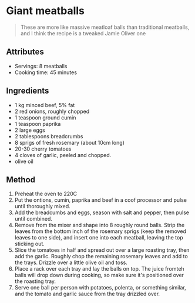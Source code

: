 # Giant meatballs

> These are more like massive meatloaf balls than traditional meatballs, and I think the recipe is a tweaked Jamie Oliver one

## Attributes

- Servings: 8 meatballs
- Cooking time: 45 minutes

## Ingredients

- 1 kg minced beef, 5% fat
- 2 red onions, roughly chopped
- 1 teaspoon ground cumin
- 1 teaspoon paprika
- 2 large eggs
- 2 tablespoons breadcrumbs
- 8 sprigs of fresh rosemary (about 10cm long)
- 20-30 cherry tomatoes
- 4 cloves of garlic, peeled and chopped.
- olive oil

## Method

1. Preheat the oven to 220C
2. Put the ontions, cumin, paprika and beef in a coof processor and pulse until thoroughly mixed.
3. Add the breadcumbs and eggs, season with salt and pepper, then pulse until combined.
4. Remove from the mixer and shape into 8 roughly round balls. Strip the leaves from the bottom inch of the rosemary sprigs (keep the removed leaves to one side), and insert one into each meatball, leaving the top sticking out.
5. Slice the tomatoes in half and spread out over a large roasting tray, then add the garlic. Roughly chop the remaining rosemary leaves and add to the trays. Drizzle over a little olive oil and toss.
6. Place a rack over each tray and lay the balls on top. The juice fromteh balls will drop down during cooking, so make sure it's positioned over the roasting tray.
7. Serve one ball per person with potatoes, polenta, or something similar, and the tomato and garlic sauce from the tray drizzled over.
